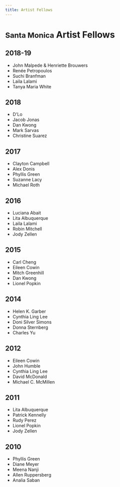```yaml
---
title: Artist Fellows
---
```


<small>Santa Monica</small> Artist Fellows
===========================

2018-19
-------

*   John Malpede & Henriette Brouwers
*   Renée Petropoulos
*   Suchi Branfman
*   Laila Lalami
*   Tanya Maria White

2018
----

*   D'Lo
*   Jacob Jonas
*   Dan Kwong
*   Mark Sarvas
*   Christine Suarez

2017
----

*   Clayton Campbell
*   Alex Donis
*   Phyllis Green
*   Suzanne Lacy
*   Michael Roth

2016
----

*   Luciana Abait
*   Lita Albuquerque
*   Laila Lalami
*   Robin Mitchell
*   Jody Zellen

2015
----

*   Carl Cheng
*   Eileen Cowin
*   Mitch Greenhill
*   Dan Kwong
*   Lionel Popkin

2014
----

*   Helen K. Garber
*   Cynthia Ling Lee
*   Doni Silver Simons
*   Donna Sternberg
*   Charles Yu

2012
----

*   Eileen Cowin
*   John Humble
*   Cynthia Ling Lee
*   David McDonald
*   Michael C. McMillen

2011
----

*   Lita Albuquerque
*   Patrick Kennelly
*   Rudy Perez
*   Lionel Popkin
*   Jody Zellen

2010
----

*   Phyllis Green
*   Diane Meyer
*   Meena Nanji
*   Allen Ruppersberg
*   Analia Saban
